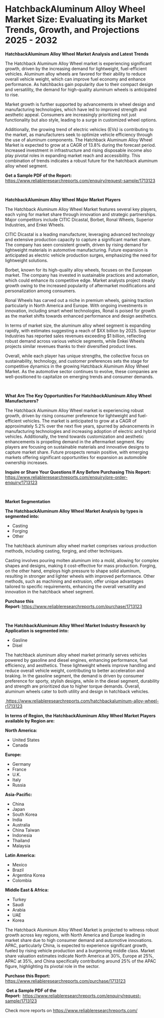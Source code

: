 <p><h1>HatchbackAluminum Alloy Wheel Market Size: Evaluating its Market Trends, Growth, and Projections 2025 - 2032</h1></p><p><strong>HatchbackAluminum Alloy Wheel Market Analysis and Latest Trends</strong></p>
<p><p>The Hatchback Aluminum Alloy Wheel market is experiencing significant growth, driven by the increasing demand for lightweight, fuel-efficient vehicles. Aluminum alloy wheels are favored for their ability to reduce overall vehicle weight, which can improve fuel economy and enhance performance. As hatchbacks gain popularity due to their compact design and versatility, the demand for high-quality aluminum wheels is anticipated to rise.</p><p>Market growth is further supported by advancements in wheel design and manufacturing technologies, which have led to improved strength and aesthetic appeal. Consumers are increasingly prioritizing not just functionality but also style, leading to a surge in customized wheel options. </p><p>Additionally, the growing trend of electric vehicles (EVs) is contributing to the market, as manufacturers seek to optimize vehicle efficiency through the use of aluminum components. The Hatchback Aluminum Alloy Wheel Market is expected to grow at a CAGR of 13.8% during the forecast period. Increased investment in infrastructure and rising disposable income also play pivotal roles in expanding market reach and accessibility. This combination of trends indicates a robust future for the hatchback aluminum alloy wheel segment.</p></p>
<p><strong>Get a Sample PDF of the Report:&nbsp;</strong> <a href="https://www.reliableresearchreports.com/enquiry/request-sample/1713123?utm_campaign=3084&utm_medium=2&utm_source=Github&utm_content=ia&utm_term=28032025&utm_id=hatchbackaluminum-alloy-wheel">https://www.reliableresearchreports.com/enquiry/request-sample/1713123</a></p>
<p>&nbsp;</p>
<p><strong>HatchbackAluminum Alloy Wheel Major Market Players</strong></p>
<p><p>The Hatchback Aluminum Alloy Wheel Market features several key players, each vying for market share through innovation and strategic partnerships. Major competitors include CITIC Dicastal, Borbet, Ronal Wheels, Superior Industries, and Enkei Wheels. </p><p>CITIC Dicastal is a leading manufacturer, leveraging advanced technology and extensive production capacity to capture a significant market share. The company has seen consistent growth, driven by rising demand for lightweight materials in automotive manufacturing. Future expansion is anticipated as electric vehicle production surges, emphasizing the need for lightweight solutions.</p><p>Borbet, known for its high-quality alloy wheels, focuses on the European market. The company has invested in sustainable practices and automation, which could enhance its competitive edge. Market analysts project steady growth owing to the increased popularity of aftermarket modifications and personalization among consumers.</p><p>Ronal Wheels has carved out a niche in premium wheels, gaining traction particularly in North America and Europe. With ongoing investments in innovation, including smart wheel technologies, Ronal is poised for growth as the market shifts towards enhanced performance and design aesthetics.</p><p>In terms of market size, the aluminum alloy wheel segment is expanding rapidly, with estimates suggesting a reach of $XX billion by 2025. Superior Industries has reported sales revenues exceeding $1 billion, reflecting robust demand across various vehicle segments, while Enkei Wheels projects similar revenues thanks to their diversified product lines.</p><p>Overall, while each player has unique strengths, the collective focus on sustainability, technology, and customer preferences sets the stage for competitive dynamics in the growing Hatchback Aluminum Alloy Wheel Market. As the automotive sector continues to evolve, these companies are well-positioned to capitalize on emerging trends and consumer demands.</p></p>
<p>&nbsp;</p>
<p><strong>What Are The Key Opportunities For HatchbackAluminum Alloy Wheel Manufacturers?</strong></p>
<p><p>The Hatchback Aluminum Alloy Wheel market is experiencing robust growth, driven by rising consumer preference for lightweight and fuel-efficient vehicles. The market is anticipated to grow at a CAGR of approximately 5.2% over the next five years, spurred by advancements in manufacturing technologies and increasing adoption of electric and hybrid vehicles. Additionally, the trend towards customization and aesthetic enhancements is propelling demand in the aftermarket segment. Key players are focusing on sustainable materials and innovative designs to capture market share. Future prospects remain positive, with emerging markets offering significant opportunities for expansion as automobile ownership increases.</p></p>
<p><strong>Inquire or Share Your Questions If Any Before Purchasing This Report:</strong> <a href="https://www.reliableresearchreports.com/enquiry/pre-order-enquiry/1713123?utm_campaign=3084&utm_medium=2&utm_source=Github&utm_content=ia&utm_term=28032025&utm_id=hatchbackaluminum-alloy-wheel">https://www.reliableresearchreports.com/enquiry/pre-order-enquiry/1713123</a></p>
<p>&nbsp;</p>
<p><strong>Market Segmentation</strong></p>
<p><strong>The HatchbackAluminum Alloy Wheel Market Analysis by types is segmented into:</strong></p>
<p><ul><li>Casting</li><li>Forging</li><li>Other</li></ul></p>
<p><p>The hatchback aluminum alloy wheel market comprises various production methods, including casting, forging, and other techniques. </p><p>Casting involves pouring molten aluminum into a mold, allowing for complex shapes and designs, making it cost-effective for mass production. Forging, on the other hand, employs high pressure to shape solid aluminum, resulting in stronger and lighter wheels with improved performance. Other methods, such as machining and extrusion, offer unique advantages tailored to specific requirements, enhancing the overall versatility and innovation in the hatchback wheel segment.</p></p>
<p><strong>Purchase this Report:&nbsp;</strong><a href="https://www.reliableresearchreports.com/purchase/1713123?utm_campaign=3084&utm_medium=2&utm_source=Github&utm_content=ia&utm_term=28032025&utm_id=hatchbackaluminum-alloy-wheel">https://www.reliableresearchreports.com/purchase/1713123</a></p>
<p>&nbsp;</p>
<p><strong>The HatchbackAluminum Alloy Wheel Market Industry Research by Application is segmented into:</strong></p>
<p><ul><li>Gasline</li><li>Disel</li></ul></p>
<p><p>The hatchback aluminum alloy wheel market primarily serves vehicles powered by gasoline and diesel engines, enhancing performance, fuel efficiency, and aesthetics. These lightweight wheels improve handling and reduce overall vehicle weight, contributing to better acceleration and braking. In the gasoline segment, the demand is driven by consumer preference for sporty, stylish designs, while in the diesel segment, durability and strength are prioritized due to higher torque demands. Overall, aluminum wheels cater to both utility and design in hatchback vehicles.</p></p>
<p><a href="https://www.reliableresearchreports.com/hatchbackaluminum-alloy-wheel-r1713123?utm_campaign=3084&utm_medium=2&utm_source=Github&utm_content=ia&utm_term=28032025&utm_id=hatchbackaluminum-alloy-wheel">&nbsp;https://www.reliableresearchreports.com/hatchbackaluminum-alloy-wheel-r1713123</a></p>
<p><strong>In terms of Region, the HatchbackAluminum Alloy Wheel Market Players available by Region are:</strong></p>
<p>
    <p> <strong> North America: </strong>
        <ul>
            <li>United States</li>
            <li>Canada</li>
        </ul>
        </p> 
    <p> <strong> Europe: </strong>
        <ul>
            <li>Germany</li>
            <li>France</li>
            <li>U.K.</li>
            <li>Italy</li>
            <li>Russia</li>
        </ul>
        </p> 
    <p> <strong> Asia-Pacific: </strong>
        <ul>
            <li>China</li>
            <li>Japan</li>
            <li>South Korea</li>
            <li>India</li>
            <li>Australia</li>
            <li>China Taiwan</li>
            <li>Indonesia</li>
            <li>Thailand</li>
            <li>Malaysia</li>
        </ul>
        </p> 
    <p> <strong> Latin America: </strong>
        <ul>
            <li>Mexico</li>
            <li>Brazil</li>
            <li>Argentina Korea</li>
            <li>Colombia</li>
        </ul>
        </p> 
    <p> <strong> Middle East & Africa: </strong>
        <ul>
            <li>Turkey</li>
            <li>Saudi</li>
            <li>Arabia</li>
            <li>UAE</li>
            <li>Korea</li>
        </ul>
    </p>
    </p>
<p><p>The Hatchback Aluminum Alloy Wheel Market is projected to witness robust growth across key regions, with North America and Europe leading in market share due to high consumer demand and automotive innovations. APAC, particularly China, is expected to experience significant growth, fueled by rising vehicle production and a burgeoning middle class. Market share valuation estimates indicate North America at 30%, Europe at 25%, APAC at 35%, and China specifically contributing around 25% of the APAC figure, highlighting its pivotal role in the sector.</p></p>
<p><strong>Purchase this Report: </strong><a href="https://www.reliableresearchreports.com/purchase/1713123?utm_campaign=3084&utm_medium=2&utm_source=Github&utm_content=ia&utm_term=28032025&utm_id=hatchbackaluminum-alloy-wheel">https://www.reliableresearchreports.com/purchase/1713123</a></p>
<p>&nbsp;<strong>Get a Sample PDF of the Report:&nbsp;&nbsp;</strong><a href="https://www.reliableresearchreports.com/enquiry/request-sample/1713123?utm_campaign=3084&utm_medium=2&utm_source=Github&utm_content=ia&utm_term=28032025&utm_id=hatchbackaluminum-alloy-wheel">https://www.reliableresearchreports.com/enquiry/request-sample/1713123</a></p>
<p><strong></strong></p>
<p>Check more reports on <a href="https://www.reliableresearchreports.com/?utm_campaign=3084&utm_medium=2&utm_source=Github&utm_content=ia&utm_term=28032025&utm_id=hatchbackaluminum-alloy-wheel">https://www.reliableresearchreports.com/</a></p>
